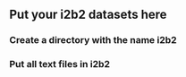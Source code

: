 ## Put your i2b2 datasets here
### Create a directory with the name i2b2
### Put all text files in i2b2